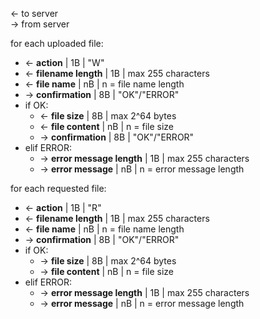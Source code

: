 <- to server<br>
-> from server

for each uploaded file:
- <- **action** | 1B | "W"
- <- **filename length** | 1B | max 255 characters
- <- **file name** | nB | n = file name length
- -> **confirmation** | 8B | "OK"/"ERROR"
- if OK:
  - <- **file size** | 8B | max 2^64 bytes
  - <- **file content** | nB | n = file size
  - -> **confirmation** | 8B | "OK"/"ERROR"
- elif ERROR:
  - -> **error message length** | 1B | max 255 characters
  - -> **error message** | nB | n = error message length

for each requested file:
- <- **action** | 1B | "R"
- <- **filename length** | 1B | max 255 characters
- <- **file name** | nB | n = file name length
- -> **confirmation** | 8B | "OK"/"ERROR"
- if OK:
  - -> **file size** | 8B | max 2^64 bytes
  - -> **file content** | nB | n = file size
- elif ERROR:
    - -> **error message length** | 1B | max 255 characters
    - -> **error message** | nB | n = error message length